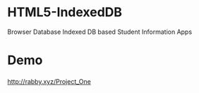 # HTML5-IndexedDB
Browser Database Indexed DB based Student Information Apps
# Demo
###
http://rabby.xyz/Project_One
